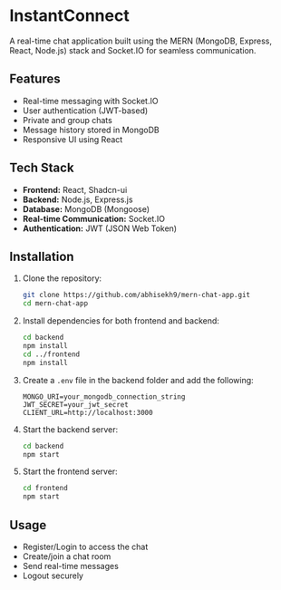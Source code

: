 # InstantConnect

A real-time chat application built using the MERN (MongoDB, Express, React, Node.js) stack and Socket.IO for seamless communication.

## Features

- Real-time messaging with Socket.IO
- User authentication (JWT-based)
- Private and group chats
- Message history stored in MongoDB
- Responsive UI using React

## Tech Stack

- **Frontend:** React, Shadcn-ui
- **Backend:** Node.js, Express.js
- **Database:** MongoDB (Mongoose)
- **Real-time Communication:** Socket.IO
- **Authentication:** JWT (JSON Web Token)

## Installation

1. Clone the repository:

   ```sh
   git clone https://github.com/abhisekh9/mern-chat-app.git
   cd mern-chat-app
   ```

2. Install dependencies for both frontend and backend:

   ```sh
   cd backend
   npm install
   cd ../frontend
   npm install
   ```

3. Create a `.env` file in the backend folder and add the following:

   ```env
   MONGO_URI=your_mongodb_connection_string
   JWT_SECRET=your_jwt_secret
   CLIENT_URL=http://localhost:3000
   ```

4. Start the backend server:

   ```sh
   cd backend
   npm start
   ```

5. Start the frontend server:

   ```sh
   cd frontend
   npm start
   ```

## Usage

- Register/Login to access the chat
- Create/join a chat room
- Send real-time messages
- Logout securely

##

